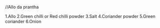 //Allo da prantha

1.Allo
2.Green chilli or Red chilli powder
3.Salt
4.Coriander powder
5.Green coriander
6.Onion